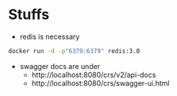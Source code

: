 # Stuffs

- redis is necessary
```bash
docker run -d -p"6379:6379" redis:3.0
```
- swagger docs are under 
  - http://localhost:8080/crs/v2/api-docs
  - http://localhost:8080/crs/swagger-ui.html
